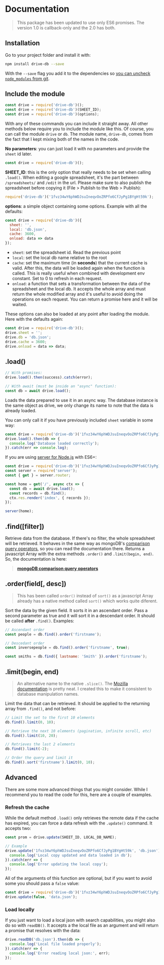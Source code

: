 # Documentation

> This package has been updated to use only ES6 promises. The version 1.0 is callback-only and the 2.0 has both.


## Installation

Go to your project folder and install it with:

```bash
npm install drive-db --save
```

With the `--save` flag you add it to the dependencies so [you can uncheck `node_modules` from git](http://stackoverflow.com/a/19416403/938236).



## Include the module

```js
const drive = require('drive-db')();
const drive = require('drive-db')(SHEET_ID);
const drive = require('drive-db')(options);
```

With any of these commands you can include it straight away. All other methods below require you to include the module like this. Of course, you can call the module `drive` or `db`. The module name, `drive-db`, comes from the fact that I kept mixing both of the names in the code.

**No parameters**: you can just load it with no parameters and provide the `sheet` id later.

```js
const drive = require('drive-db')();
```

**SHEET_ID**: this is the only option that really needs to be set when calling `.load()`. When editing a google spreadsheet, it's the part between `/spreadsheets/` and `/edit` in the url. Please make sure to also publish the spreadsheet before copying it (File > Publish to the Web > Publish):

```js
require('drive-db')('1fvz34wY6phWDJsuIneqvOoZRPfo6CfJyPg1BYgHt59k');
```

**options**: a simple object containing some options. Example with all the defaults:

```js
const drive = require('drive-db')({
  sheet: '',
  local: 'db.json',
  cache: 3600,
  onload: data => data
});
```

- `sheet`: set the spreadsheet id. Read the previous point
- `local`: set the local db name relative to the root
- `cache`: set the maximum time (in **seconds**) that the current cache is valid. After this, the data will be loaded again when the function is called. This is really useful when combined with development env constant. Set to 0 to refresh in each request.
- `onload`: a function that sets a transformation between the data of the spreadsheet and the local db. It accepts the whole array and must return the whole modified array and it's useful to avoid doing the operations on each request. You can return a promise here and it will be waited.

These options can also be loaded at any point after loading the module. Here with the defaults again:

```js
const drive = require('drive-db')();
drive.sheet = '';
drive.db = 'db.json';
drive.cache = 3600;
drive.onload = data => data;
```


## .load()

```js
// With promises:
drive.load().then(success).catch(error);

// With await (must be inside an "async" function):
const db = await drive.load();
```

Loads the data prepared to use it in an async way. The database instance is the same object as drive, we only change its name to note that the data is already loaded.

You can only call it if you have previously included `sheet` variable in some way:

```js
const drive = require('drive-db')('1fvz34wY6phWDJsuIneqvOoZRPfo6CfJyPg1BYgHt59k');
drive.load().then(db => {
  console.log('Database loaded correctly');
}).catch(err => console.log);
```

If you are using [server for Node.js](https://serverjs.io/) with ES6+:

```js
const drive = require('drive-db')('1fvz34wY6phWDJsuIneqvOoZRPfo6CfJyPg1BYgHt59k');
const server = require('server');
const { get } = server.router;

const home = get('/', async ctx => {
  const db = await drive.load();
  const records = db.find();
  ctx.res.render('index', { records });
});

server(home);
```



## .find([filter])

Retrieve data from the database. If there's no filter, the whole spreadsheet will be retrieved. It behaves in the same way as mongoDB's [comparison query operators](http://docs.mongodb.org/manual/reference/operator/query-comparison/), so you can read the documentation there. Returns a javascript Array with the extra methods `.order()` and `.limit(begin, end)`. So, the documentation is here:

> **[mongoDB comparison query operators](http://docs.mongodb.org/manual/reference/operator/query-comparison/)**


## .order(field[, desc])

> This has been called `order()` instead of `sort()` as a javascript Array already has a native method called `sort()` which works quite diferent.

Sort the data by the given field. It sorts it in an ascendant order. Pass a second parameter as true and it will sort it in a descendant order. It should be called **after** `.find()`. Examples:

```js
// Ascendant order
const people = db.find().order('firstname');

// Descedant order
const inversepeople = db.find().order('firstname', true);

const smiths = db.find({ lastname: 'Smith' }).order('firstname');
```


## .limit(begin, end)

> An alternative name to the native `.slice()`. The [Mozilla documentation](https://developer.mozilla.org/en/docs/Web/JavaScript/Reference/Global_Objects/Array/slice) is pretty neat. I created this to make it consistent to database manipulation names.

Limit the data that can be retrieved. It should be applied to the returning array from `.find()`, and not before:

```js
// Limit the set to the first 10 elements
db.find().limit(0, 10);

// Retrieve the next 10 elements (pagination, infinite scroll, etc)
db.find().limit(10, 20);

// Retrieves the last 2 elements
db.find().limit(-2);

// Order the query and limit it
db.find().sort('firstname').limit(0, 10);
```


## Advanced

There are some more advanced things that you might consider. While I recommend you to read the code for this, here are a couple of examples.

### Refresh the cache

While the default method `.load()` only retrieves the remote data if the cache has expired, you can force a data refresh with the `.update()` command. It accepts two:

```js
const prom = drive.update(SHEET_ID, LOCAL_DB_NAME);

// Example
drive.update('1fvz34wY6phWDJsuIneqvOoZRPfo6CfJyPg1BYgHt59k', 'db.json').then(db => {
  console.log('Local copy updated and data loaded in db');
}).catch(err => {
  console.log('Error updating the local copy');
});
```

All of the arguments of this function are optional, but if you want to avoid some you should pass a `false` value:

```js
const drive = require('drive-db')('1fvz34wY6phWDJsuIneqvOoZRPfo6CfJyPg1BYgHt59k');
drive.update(false, 'data.json');
```

### Load locally

If you just want to load a local json with search capabilities, you might also do so with `readDB()`. It accepts a the local file as an argument and will return a promise that resolves with the data:

```js
drive.readDB('db.json').then(db => {
  console.log('Local file loaded properly');
}).catch(err => {
  console.log('Error reading local json:', err);
});
```
